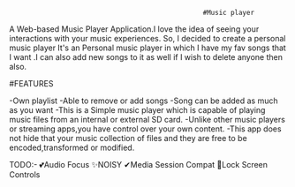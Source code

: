                                                      #Music player
A Web-based Music Player Application.I love the idea of seeing your interactions with your music experiences. So, I decided to create a personal music player
It's an Personal music player in which I have my fav songs that I want .I can also add new songs to it as well if I wish to delete anyone then also.

#FEATURES

-Own playlist
-Able to remove or add songs
-Song can be added as much as you want
-This is a Simple music player which is capable of playing music files from an internal or external SD card. 
-Unlike other music players or streaming apps,you have control over your own content.
-This app does not hide that your music collection of files and they are free to be encoded,transformed or modified. 


TODO:-
💕Audio Focus
✨NOISY
✔Media Session Compat
💖Lock Screen Controls
